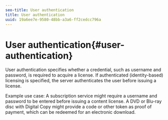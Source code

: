 ```yaml
---
seo-title: User authentication
title: User authentication
uuid: 19a6ee7e-9580-48bb-a3a6-ff2cedcc796a
---
```


# User authentication{#user-authentication}

User authentication specifies whether a credential, such as username and password, is required to acquire a license. If authenticated (identity-based) licensing is specified, the server authenticates the user before issuing a license.

Example use case: A subscription service might require a username and password to be entered before issuing a content license. A DVD or Blu-ray disc with Digital Copy might provide a code or other token as proof of payment, which can be redeemed for an electronic download. 
